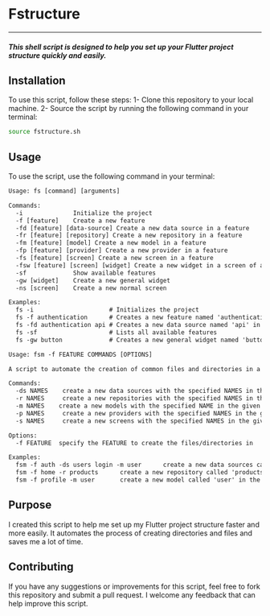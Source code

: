# Fstructure

---

##### This shell script is designed to help you set up your Flutter project structure quickly and easily.

## Installation

To use this script, follow these steps:
1- Clone this repository to your local machine.
2- Source the script by running the following command in your terminal:

```sh
source fstructure.sh
```

## Usage

To use the script, use the following command in your terminal:

```txt
Usage: fs [command] [arguments]

Commands:
  -i              Initialize the project
  -f [feature]    Create a new feature
  -fd [feature] [data-source] Create a new data source in a feature
  -fr [feature] [repository] Create a new repository in a feature
  -fm [feature] [model] Create a new model in a feature
  -fp [feature] [provider] Create a new provider in a feature
  -fs [feature] [screen] Create a new screen in a feature
  -fsw [feature] [screen] [widget] Create a new widget in a screen of a feature
  -sf             Show available features
  -gw [widget]    Create a new general widget
  -ns [screen]    Create a new normal screen

Examples:
  fs -i                     # Initializes the project
  fs -f authentication      # Creates a new feature named 'authentication'
  fs -fd authentication api # Creates a new data source named 'api' in the 'authentication' feature
  fs -sf                    # Lists all available features
  fs -gw button             # Creates a new general widget named 'button'
```

```txt
Usage: fsm -f FEATURE COMMANDS [OPTIONS]

A script to automate the creation of common files and directories in a Flutter project.

Commands:
  -ds NAMES    create a new data sources with the specified NAMES in the given FEATURE
  -r NAMES     create a new repositories with the specified NAMES in the given FEATURE
  -m NAMES    create a new models with the specified NAME in the given FEATURE
  -p NAMES     create a new providers with the specified NAMES in the given FEATURE
  -s NAMES     create a new screens with the specified NAMES in the given FEATURE

Options:
  -f FEATURE  specify the FEATURE to create the files/directories in

Examples:
  fsm -f auth -ds users login -m user      create a new data sources called 'users' and 'login' and new model called 'user' in the 'auth' feature
  fsm -f home -r products      create a new repository called 'products' in the 'home' feature
  fsm -f profile -m user       create a new model called 'user' in the 'profile' feature
```

## Purpose

I created this script to help me set up my Flutter project structure faster and more easily. It automates the process of creating directories and files and saves me a lot of time.

## Contributing

If you have any suggestions or improvements for this script, feel free to fork this repository and submit a pull request. I welcome any feedback that can help improve this script.
